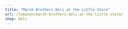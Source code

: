 ```yaml
---
title: "Marsh Brothers Deli at the Little Store"
url: /lebanon/marsh-brothers-deli-at-the-little-store/
shop: deli
---
```

